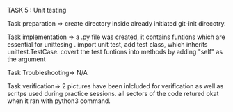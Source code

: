TASK 5 : Unit testing

Task preparation => create directory inside already initiated git-init direcotry.
 
Task implementation => a .py file was created, it contains funtions which are essential for unittesing . import unit test, add test class, which inherits unittest.TestCase.
covert the test funtions into methods by adding "self" as the argument 

Task Troubleshooting=> N/A

Task verification=> 2 pictures have been inlcluded for verification as well as scritps used during practice sessions.
all sectors of the code retured okat when it ran with python3 command.
